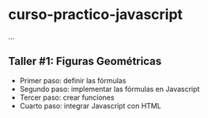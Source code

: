 # curso-practico-javascript

...

## Taller #1: Figuras Geométricas

- Primer paso: definir las fórmulas
- Segundo paso: implementar las fórmulas en Javascript
- Tercer paso: crear funciones
- Cuarto paso: integrar Javascript con HTML